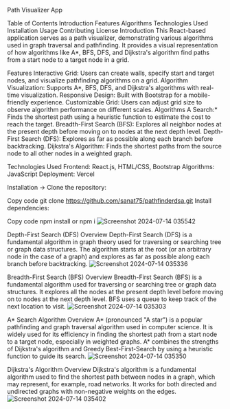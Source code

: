 ﻿Path Visualizer App

Table of Contents
Introduction
Features
Algorithms
Technologies Used
Installation
Usage
Contributing
License
Introduction
This React-based application serves as a path visualizer, demonstrating various algorithms used in graph traversal and pathfinding. It provides a visual representation of how algorithms like A*, BFS, DFS, and Dijkstra's algorithm find paths from a start node to a target node in a grid.

Features
Interactive Grid: Users can create walls, specify start and target nodes, and visualize pathfinding algorithms on a grid.
Algorithm Visualization: Supports A*, BFS, DFS, and Dijkstra's algorithms with real-time visualization.
Responsive Design: Built with Bootstrap for a mobile-friendly experience.
Customizable Grid: Users can adjust grid size to observe algorithm performance on different scales.
Algorithms
A Search:* Finds the shortest path using a heuristic function to estimate the cost to reach the target.
Breadth-First Search (BFS): Explores all neighbor nodes at the present depth before moving on to nodes at the next depth level.
Depth-First Search (DFS): Explores as far as possible along each branch before backtracking.
Dijkstra's Algorithm: Finds the shortest paths from the source node to all other nodes in a weighted graph.


Technologies Used
Frontend: React.js, HTML/CSS, Bootstrap
Algorithms: JavaScript
Deployment: Vercel

Installation ->
Clone the repository:

Copy code
git clone https://github.com/sanat75/pathfinderdsa.git
Install dependencies:

Copy code
npm install or npm i
![Screenshot 2024-07-14 035542](https://github.com/user-attachments/assets/6b7d9883-9522-46a5-81fd-75adbdafeff9)

Depth-First Search (DFS)
Overview
Depth-First Search (DFS) is a fundamental algorithm in graph theory used for traversing or searching tree or graph data structures. The algorithm starts at the root (or an arbitrary node in the case of a graph) and explores as far as possible along each branch before backtracking.
![Screenshot 2024-07-14 035336](https://github.com/user-attachments/assets/fa808c1c-7010-4473-8425-8c4202c62ea5)

Breadth-First Search (BFS)
Overview
Breadth-First Search (BFS) is a fundamental algorithm used for traversing or searching tree or graph data structures. It explores all the nodes at the present depth level before moving on to nodes at the next depth level. BFS uses a queue to keep track of the next location to visit.
![Screenshot 2024-07-14 035303](https://github.com/user-attachments/assets/e448266d-daac-49eb-895d-dfd68d5ba65c)

A* Search Algorithm
Overview
A* (pronounced "A star") is a popular pathfinding and graph traversal algorithm used in computer science. It is widely used for its efficiency in finding the shortest path from a start node to a target node, especially in weighted graphs. A* combines the strengths of Dijkstra's algorithm and Greedy Best-First-Search by using a heuristic function to guide its search.
![Screenshot 2024-07-14 035350](https://github.com/user-attachments/assets/42583a3b-27cd-49f2-b61e-4c2128df3e73)

Dijkstra's Algorithm
Overview
Dijkstra's algorithm is a fundamental algorithm used to find the shortest path between nodes in a graph, which may represent, for example, road networks. It works for both directed and undirected graphs with non-negative weights on the edges.
![Screenshot 2024-07-14 035402](https://github.com/user-attachments/assets/b583b862-3ec2-4fde-8bad-f96c89c220ba)
